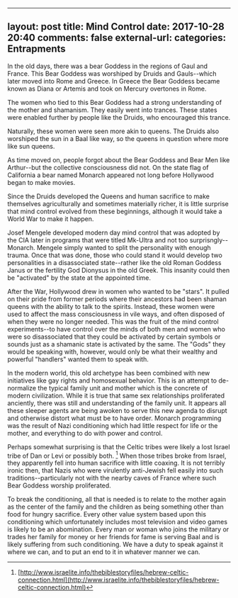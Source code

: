            

---
layout: post
title: Mind Control
date: 2017-10-28 20:40
comments: false
external-url:
categories: Entrapments
---

In the old days, there was a bear Goddess in the regions of Gaul and France. This Bear Goddess was worshiped by Druids and Gauls--which later moved into Rome and Greece. In Greece the Bear Goddess became known as Diana or Artemis and took on Mercury overtones in Rome.

The women who tied to this Bear Goddess had a strong understanding of the mother and shamanism. They easily went into trances. These states were enabled further by people like the Druids, who encouraged this trance.

Naturally, these women were seen more akin to queens. The Druids also worshiped the sun in a Baal like way, so the queens in question where more like sun queens. 

As time moved on, people forgot about the Bear Goddess and Bear Men like Arthur--but the collective consciousness did not. On the state flag of California a bear named Monarch appeared not long before Hollywood began to make movies.

Since the Druids developed the Queens and human sacrifice to make themselves agriculturally and sometimes materially richer, it is little surprise that mind control evolved from these beginnings, although it would take a World War to make it happen.

Josef Mengele developed modern day mind control that was adopted by the CIA later in programs that were titled Mk-Ultra and not too surprisngly--Monarch. Mengele simply wanted to split the personality with enough trauma. Once that was done, those who could stand it would develop two personalities in a disassociated state--rather like the old Roman Goddess Janus or the fertility God Dionysus in the old Greek. This insanity could then be "activated" by the state at the appointed time.

After the War, Hollywood drew in women who wanted to be "stars". It pulled on their pride from former periods where their ancestors had been shaman queens with the ability to talk to the spirits. Instead, these women were used to affect the mass consciousness in vile ways, and often disposed of when they were no longer needed. This was the fruit of the mind control experiments--to have control over the minds of both men and women who were so disassociated that they could be activated by certain symbols or sounds just as a shamanic state is activated by the same. The "Gods" they would be speaking with, however, would only be what their wealthy and powerful "handlers" wanted them to speak with. 

In the modern world, this old archetype has been combined with new initiatives like gay rights and homosexual behavior. This is an attempt to de-normalize the typical family unit and mother which is the concrete of modern civilization. While it is true that same sex relationships proliferated anciently, there was still and understanding of the family unit. It appears all these sleeper agents are being awoken to serve this new agenda to disrupt and otherwise distort what must be to have order. Monarch programming was the result of Nazi conditioning which had little respect for life or the mother, and everything to do with power and control. 

Perhaps somewhat surprising is that the Celtic tribes were likely a lost Israel tribe of Dan or Levi or possibly both. [^1] When those tribes broke from Israel, they apparently fell into human sacrifice with little coaxing. It is not terribly ironic then, that Nazis who were virulently anti-Jewish fell easily into such traditions--particularly not with the nearby caves of France where such Bear Goddess worship proliferated. 

To break the conditioning, all that is needed is to relate to the mother again as the center of the family and the children as being something other than food for hungry sacrifice. Every other value system based upon this conditioning which unfortunately includes most television and video games is likely to be an abomination. Every man or woman who joins the military or trades her family for money or her friends for fame is serving Baal and is likely suffering from such conditioning. We have a duty to speak against it where we can, and to put an end to it in whatever manner we can. 

[^1]: [http://www.israelite.info/thebiblestoryfiles/hebrew-celtic-connection.html](http://www.israelite.info/thebiblestoryfiles/hebrew-celtic-connection.html)
